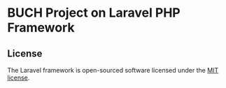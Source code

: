 # BUCH Project on Laravel PHP Framework

## License

The Laravel framework is open-sourced software licensed under the [MIT license](http://opensource.org/licenses/MIT).
